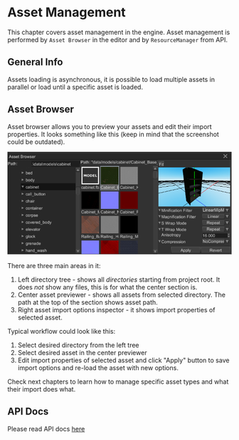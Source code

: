 # Asset Management

This chapter covers asset management in the engine. Asset management is performed by `Asset Browser` in the editor 
and by `ResourceManager` from API.

## General Info

Assets loading is asynchronous, it is possible to load multiple assets in parallel or load until a specific asset is 
loaded.

## Asset Browser

Asset browser allows you to preview your assets and edit their import properties. It looks something like this (keep
in mind that the screenshot could be outdated).

![Asset Browser](asset_browser.png)

There are three main areas in it:

1) Left directory tree - shows all _directories_ starting from project root. It does _not_ show any files, this is 
for what the center section is.
2) Center asset previewer - shows all assets from selected directory. The path at the top of the section shows asset
path.
3) Right asset import options inspector - it shows import properties of selected asset.

Typical workflow could look like this:

1) Select desired directory from the left tree
2) Select desired asset in the center previewer
3) Edit import properties of selected asset and click "Apply" button to save import options and re-load the asset with
new options.

Check next chapters to learn how to manage specific asset types and what their import does what.

## API Docs

Please read API docs [here](https://docs.rs/fyrox/latest/fyrox/engine/resource_manager/index.html)